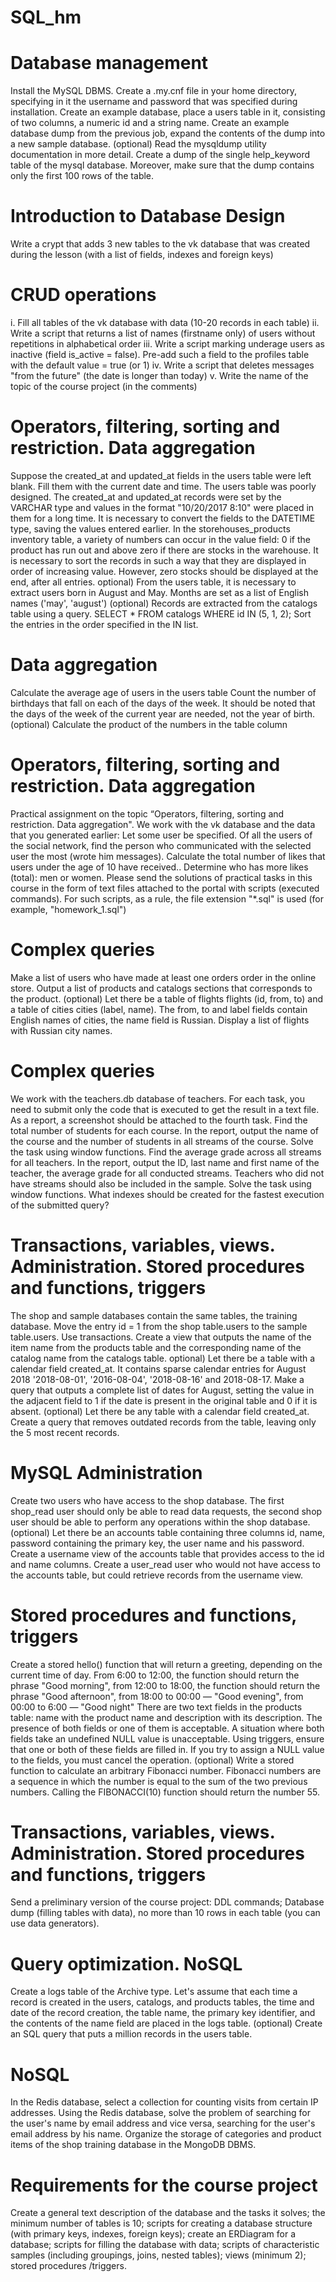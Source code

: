# SQL_hm
# Database management
Install the MySQL DBMS. Create a .my.cnf file in your home directory, specifying in it the username and password that was specified during installation.
Create an example database, place a users table in it, consisting of two columns, a numeric id and a string name.
Create an example database dump from the previous job, expand the contents of the dump into a new sample database.
(optional) Read the mysqldump utility documentation in more detail. Create a dump of the single help_keyword table of the mysql database. Moreover, make sure that the dump contains only the first 100 rows of the table.
# Introduction to Database Design
Write a crypt that adds 3 new tables to the vk database that was created during the lesson (with a list of fields, indexes and foreign keys)
# CRUD operations
i. Fill all tables of the vk database with data (10-20 records in each table)
ii. Write a script that returns a list of names (firstname only) of users without repetitions in alphabetical order
iii. Write a script marking underage users as inactive (field is_active = false). Pre-add such a field to the profiles table with the default value = true (or 1)
iv. Write a script that deletes messages "from the future" (the date is longer than today)
v. Write the name of the topic of the course project (in the comments)
# Operators, filtering, sorting and restriction. Data aggregation
Suppose the created_at and updated_at fields in the users table were left blank. Fill them with the current date and time.
The users table was poorly designed. The created_at and updated_at records were set by the VARCHAR type and values in the format "10/20/2017 8:10" were placed in them for a long time. It is necessary to convert the fields to the DATETIME type, saving the values entered earlier.
In the storehouses_products inventory table, a variety of numbers can occur in the value field: 0 if the product has run out and above zero if there are stocks in the warehouse. It is necessary to sort the records in such a way that they are displayed in order of increasing value. However, zero stocks should be displayed at the end, after all entries.
optional) From the users table, it is necessary to extract users born in August and May. Months are set as a list of English names ('may', 'august')
(optional) Records are extracted from the catalogs table using a query. SELECT * FROM catalogs WHERE id IN (5, 1, 2); Sort the entries in the order specified in the IN list.
# Data aggregation
Calculate the average age of users in the users table
Count the number of birthdays that fall on each of the days of the week. It should be noted that the days of the week of the current year are needed, not the year of birth.
(optional) Calculate the product of the numbers in the table column
# Operators, filtering, sorting and restriction. Data aggregation
Practical assignment on the topic “Operators, filtering, sorting and restriction. Data aggregation". We work with the vk database and the data that you generated earlier:
Let some user be specified. Of all the users of the social network, find the person who communicated with the selected user the most (wrote him messages).
Calculate the total number of likes that users under the age of 10 have received..
Determine who has more likes (total): men or women.
Please send the solutions of practical tasks in this course in the form of text files attached to the portal with scripts (executed commands). For such scripts, as a rule, the file extension "*.sql" is used (for example, "homework_1.sql")
# Complex queries
Make a list of users who have made at least one orders order in the online store.
Output a list of products and catalogs sections that corresponds to the product.
(optional) Let there be a table of flights flights (id, from, to) and a table of cities cities (label, name). The from, to and label fields contain English names of cities, the name field is Russian. Display a list of flights with Russian city names.
# Complex queries
We work with the teachers.db database of teachers. For each task, you need to submit only the code that is executed to get the result in a text file. As a report, a screenshot should be attached to the fourth task.
Find the total number of students for each course. In the report, output the name of the course and the number of students in all streams of the course. Solve the task using window functions.
Find the average grade across all streams for all teachers. In the report, output the ID, last name and first name of the teacher, the average grade for all conducted streams. Teachers who did not have streams should also be included in the sample. Solve the task using window functions.
What indexes should be created for the fastest execution of the submitted query?
# Transactions, variables, views. Administration. Stored procedures and functions, triggers
The shop and sample databases contain the same tables, the training database. Move the entry id = 1 from the shop table.users to the sample table.users. Use transactions.
Create a view that outputs the name of the item name from the products table and the corresponding name of the catalog name from the catalogs table.
optional) Let there be a table with a calendar field created_at. It contains sparse calendar entries for August 2018 '2018-08-01', '2016-08-04', '2018-08-16' and 2018-08-17. Make a query that outputs a complete list of dates for August, setting the value in the adjacent field to 1 if the date is present in the original table and 0 if it is absent.
(optional) Let there be any table with a calendar field created_at. Create a query that removes outdated records from the table, leaving only the 5 most recent records.
# MySQL Administration
Create two users who have access to the shop database. The first shop_read user should only be able to read data requests, the second shop user should be able to perform any operations within the shop database.
(optional) Let there be an accounts table containing three columns id, name, password containing the primary key, the user name and his password. Create a username view of the accounts table that provides access to the id and name columns. Create a user_read user who would not have access to the accounts table, but could retrieve records from the username view.
# Stored procedures and functions, triggers
Create a stored hello() function that will return a greeting, depending on the current time of day. From 6:00 to 12:00, the function should return the phrase "Good morning", from 12:00 to 18:00, the function should return the phrase "Good afternoon", from 18:00 to 00:00 — "Good evening", from 00:00 to 6:00 — "Good night"
There are two text fields in the products table: name with the product name and description with its description. The presence of both fields or one of them is acceptable. A situation where both fields take an undefined NULL value is unacceptable. Using triggers, ensure that one or both of these fields are filled in. If you try to assign a NULL value to the fields, you must cancel the operation.
(optional) Write a stored function to calculate an arbitrary Fibonacci number. Fibonacci numbers are a sequence in which the number is equal to the sum of the two previous numbers. Calling the FIBONACCI(10) function should return the number 55.
# Transactions, variables, views. Administration. Stored procedures and functions, triggers
Send a preliminary version of the course project:
DDL commands;
Database dump (filling tables with data), no more than 10 rows in each table (you can use data generators).
# Query optimization. NoSQL
Create a logs table of the Archive type. Let's assume that each time a record is created in the users, catalogs, and products tables, the time and date of the record creation, the table name, the primary key identifier, and the contents of the name field are placed in the logs table.
(optional) Create an SQL query that puts a million records in the users table.
# NoSQL
In the Redis database, select a collection for counting visits from certain IP addresses.
Using the Redis database, solve the problem of searching for the user's name by email address and vice versa, searching for the user's email address by his name.
Organize the storage of categories and product items of the shop training database in the MongoDB DBMS.
# Requirements for the course project
Create a general text description of the database and the tasks it solves;
the minimum number of tables is 10;
scripts for creating a database structure (with primary keys, indexes, foreign keys);
create an ERDiagram for a database;
scripts for filling the database with data;
scripts of characteristic samples (including groupings, joins, nested tables);
views (minimum 2);
stored procedures /triggers.
